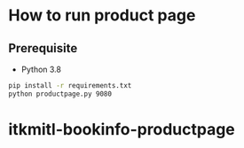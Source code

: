 # How to run product page

## Prerequisite

* Python 3.8

```bash
pip install -r requirements.txt
python productpage.py 9080
```

# itkmitl-bookinfo-productpage
